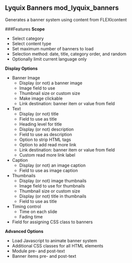 ## Lyquix Banners mod_lyquix_banners
Generates a banner system using content from FLEXIcontent 

###Features
**Scope**
  * Select category
  * Select content type
  * Set maximum number of banners to load
  * Selection method: date, title, category order, and random
  * Optionally limit current language only

**Display Options**
  * Banner Image
    * Display (or not) a banner image
    * Image field to use
    * Thumbnail size or custom size
    * Make image clickable
    * Link destination: banner item or value from field
  * Text
    * Display (or not) title
    * Field to use as title
    * Heading level for title
    * Display (or not) description
    * Field to use as description
    * Option to strip HTML tags
    * Option to add read more link
    * Link destination: banner item or value from field
    * Custom read more link label
  * Caption
    * Display (or not) an image caption
    * Field to use as image caption
  * Thumbnails
    * Display (or not) image thumbnails
    * Image field to use for thumbnails
    * Thumbnail size or custom size
    * Display (or not) title in thumbnails
    * Field to use as title
  * Timing control
    * Time on each slide
    * Fading time
  * Field for assigning CSS class to banners

**Advanced Options**
  * Load Javascript to animate banner system
  * Additional CSS classes for all HTML elements
  * Module pre- and post-text
  * Banner items pre- and post-text

